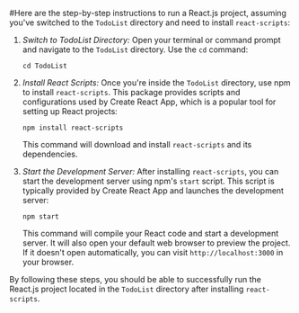 #Here are the step-by-step instructions to run a React.js project, assuming you've switched to the `TodoList` directory and need to install `react-scripts`:

1. *Switch to TodoList Directory:*
   Open your terminal or command prompt and navigate to the `TodoList` directory. Use the `cd` command:
   ```
   cd TodoList
   ```

2. *Install React Scripts:*
   Once you're inside the `TodoList` directory, use npm to install `react-scripts`. This package provides scripts and configurations used by Create React App, which is a popular tool for setting up React projects:
   ```
   npm install react-scripts
   ```
   This command will download and install `react-scripts` and its dependencies.

3. *Start the Development Server:*
   After installing `react-scripts`, you can start the development server using npm's `start` script. This script is typically provided by Create React App and launches the development server:
   ```
   npm start
   ```
   This command will compile your React code and start a development server. It will also open your default web browser to preview the project. If it doesn't open automatically, you can visit `http://localhost:3000` in your browser.


By following these steps, you should be able to successfully run the React.js project located in the `TodoList` directory after installing `react-scripts`.
